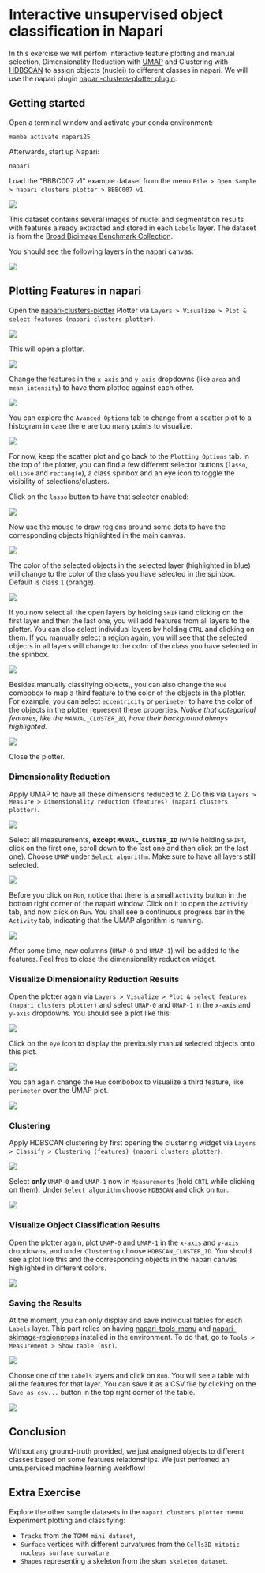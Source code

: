 # Interactive unsupervised object classification in Napari

In this exercise we will perfom interactive feature plotting and manual selection, Dimensionality Reduction with [UMAP](https://umap-learn.readthedocs.io/en/latest/#) and Clustering with [HDBSCAN](https://hdbscan.readthedocs.io/en/latest/index.html) to assign objects (nuclei) to different classes in napari.
We will use the napari plugin [napari-clusters-plotter plugin](https://github.com/BiAPoL/napari-clusters-plotter?tab=readme-ov-file#napari-clusters-plotter).

## Getting started

Open a terminal window and activate your conda environment:

```
mamba activate napari25
```

Afterwards, start up Napari:

```
napari
```

Load the "BBBC007 v1" example dataset from the menu `File > Open Sample > napari clusters plotter > BBBC007 v1`. 

![](ncp1.png)

This dataset contains several images of nuclei and segmentation results with features already extracted and stored in each `Labels` layer. The dataset is from the [Broad Bioimage Benchmark Collection](https://bbbc.broadinstitute.org/BBBC007).

You should see the following layers in the napari canvas:

![](ncp2.png)

## Plotting Features in napari

Open the [napari-clusters-plotter](https://github.com/BiAPoL/napari-clusters-plotter?tab=readme-ov-file#napari-clusters-plotter) Plotter via `Layers > Visualize > Plot & select features (napari clusters plotter)`.

![](ncp3.png)

This will open a plotter. 

![](ncp4.png)

Change the features in the `x-axis` and `y-axis` dropdowns (like `area` and `mean_intensity`) to have them plotted against each other.

![](ncp5.png)

You can explore the `Avanced Options` tab to change from a scatter plot to a histogram in case there are too many points to visualize. 

![](ncp6.png)

For now, keep the scatter plot and go back to the `Plotting Options` tab. In the top of the plotter, you can find a few different selector buttons (`lasso`, `ellipse` and `rectangle`), a class spinbox and an eye icon to toggle the visibility of selections/clusters.

Click on the `lasso` button to have that selector enabled:

![](ncp7.png)

Now use the mouse to draw regions around some dots to have the corresponding objects highlighted in the main canvas. 

![](ncp8.gif)

The color of the selected objects in the selected layer (highlighted in blue) will change to the color of the class you have selected in the spinbox. Default is class `1` (orange).

![](ncp9.png)

If you now select all the open layers by holding `SHIFT`and clicking on the first layer and then the last one, you will add features from all layers to the plotter. You can also select individual layers by holding `CTRL` and clicking on them. If you manually select a region again, you will see that the selected objects in all layers will change to the color of the class you have selected in the spinbox.

![](ncp10.gif)

Besides manually classifying objects,, you can also change the `Hue` combobox to map a third feature to the color of the objects in the plotter. For example, you can select `eccentricity` or `perimeter` to have the color of the objects in the plotter represent these properties. *Notice that categorical features, like the `MANUAL_CLUSTER_ID`, have their background always highlighted.*

![](ncp11.gif)

Close the plotter.

### Dimensionality Reduction

Apply UMAP to have all these dimensions reduced to 2. Do this via `Layers > Measure > Dimensionality reduction (features) (napari clusters plotter)`. 

![](ncp12.png)

Select all measurements, **except `MANUAL_CLUSTER_ID`** (while holding `SHIFT`, click on the first one, scroll down to the last one and then click on the last one). Choose `UMAP` under `Select algorithm`. Make sure to have all layers still selected.
  
![](ncp13.png)

Before you click on `Run`, notice that there is a small `Activity` button in the bottom right corner of the napari window. Click on it to open the `Activity` tab, and now click on `Run`. You shall see a continuous progress bar in the `Activity` tab, indicating that the UMAP algorithm is running.

![](ncp14.gif)

After some time, new columns (`UMAP-0` and `UMAP-1`) will be added to the features. Feel free to close the dimensionality reduction widget.

### Visualize Dimensionality Reduction Results

Open the plotter again via `Layers > Visualize > Plot & select features (napari clusters plotter)` and select `UMAP-0` and `UMAP-1` in the `x-axis` and `y-axis` dropdowns. You should see a plot like this:

![](ncp15.png)

Click on the `eye` icon to display the previously manual selected objects onto this plot. 

![](ncp16.png)

You can again change the `Hue` combobox to visualize a third feature, like `perimeter` over the UMAP plot.

![](ncp17.png)

### Clustering

Apply HDBSCAN clustering by first opening the clustering widget via `Layers > Classify > Clustering (features) (napari clusters plotter)`. 

![](ncp18.png)

Select **only** `UMAP-0` and `UMAP-1` now in `Measurements` (hold `CRTL` while clicking on them). Under `Select algorithm` choose `HDBSCAN` and click on `Run`.

![](ncp19.png)

### Visualize Object Classification Results

Open the plotter again, plot `UMAP-0` and `UMAP-1` in the `x-axis` and `y-axis` dropdowns, and under `Clustering` choose `HDBSCAN_CLUSTER_ID`. You should see a plot like this and the corresponding objects in the napari canvas highlighted in different colors.

![](ncp20.png)

### Saving the Results

At the moment, you can only display and save individual tables for each `Labels` layer. This part relies on having [napari-tools-menu](https://github.com/haesleinhuepf/napari-tools-menu) and [napari-skimage-regionprops](https://github.com/haesleinhuepf/napari-skimage-regionprops) installed in the environment. To do that, go to `Tools > Measurement > Show table (nsr)`.

![](ncp21.png)

Choose one of the `Labels` layers and click on `Run`. You will see a table with all the features for that layer. You can save it as a CSV file by clicking on the `Save as csv...` button in the top right corner of the table.

![](ncp22.gif)

## Conclusion

Without any ground-truth provided, we just assigned objects to different classes based on some features relationships. We just perfomed an unsupervised machine learning workflow!

## Extra Exercise

Explore the other sample datasets in the `napari clusters plotter` menu. Experiment plotting and classifying:
- `Tracks` from the `TGMM mini dataset`,
- `Surface` vertices with different curvatures from the `Cells3D mitotic nucleus surface curvature`,
- `Shapes` representing a skeleton from the `skan skeleton dataset`.
